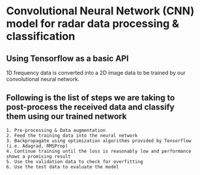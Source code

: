 # Convolutional Neural Network (CNN) model for radar data processing & classification
## Using Tensorflow as a basic API

1D frequency data is converted into a 2D image data to be trained by our convolutional neural network.

## Following is the list of steps we are taking to post-process the received data and classify them using our trained network

	1. Pre-processing & Data augmentation
	2. Feed the training data into the neural network
	3. Backpropagate using optimization algorithms provided by Tensorflow (i.e. Adagrad, RMSProp)
	4. Continue training until the loss is reasonably low and performance shows a promising result
	5. Use the validation data to check for overfitting
	6. Use the test data to evaluate the model
